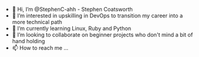 - 👋 Hi, I’m @StephenC-ahh - Stephen Coatsworth
- 👀 I’m interested in upskilling in DevOps to transition my career into a more technical path
- 🌱 I’m currently learning Linux, Ruby and Python
- 💞️ I’m looking to collaborate on beginner projects who don't mind a bit of hand holding
- 📫 How to reach me ...

<!---
StephenC-ahh/StephenC-ahh is a ✨ special ✨ repository because its `README.md` (this file) appears on your GitHub profile.
You can click the Preview link to take a look at your changes.
--->
